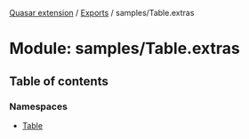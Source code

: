 [Quasar extension](../index.md) / [Exports](../modules.md) / samples/Table.extras

# Module: samples/Table.extras

## Table of contents

### Namespaces

- [Table](samples_Table_extras.Table.md)
